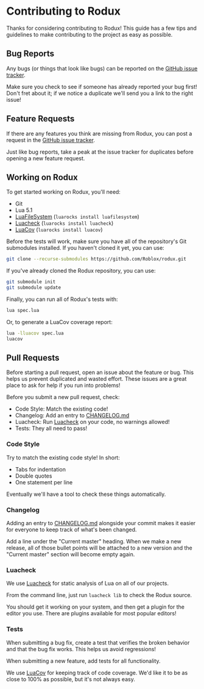 # Contributing to Rodux
Thanks for considering contributing to Rodux! This guide has a few tips and guidelines to make contributing to the project as easy as possible.

## Bug Reports
Any bugs (or things that look like bugs) can be reported on the [GitHub issue tracker](https://github.com/Roblox/Rodux/issues).

Make sure you check to see if someone has already reported your bug first! Don't fret about it; if we notice a duplicate we'll send you a link to the right issue!

## Feature Requests
If there are any features you think are missing from Rodux, you can post a request in the [GitHub issue tracker](https://github.com/Roblox/Rodux/issues).

Just like bug reports, take a peak at the issue tracker for duplicates before opening a new feature request.

## Working on Rodux
To get started working on Rodux, you'll need:
* Git
* Lua 5.1
* [LuaFileSystem](https://keplerproject.github.io/luafilesystem/) (`luarocks install luafilesystem`)
* [Luacheck](https://github.com/mpeterv/luacheck) (`luarocks install luacheck`)
* [LuaCov](https://keplerproject.github.io/luacov) (`luarocks install luacov`)

Before the tests will work, make sure you have all of the repository's Git submodules installed. If you haven't cloned it yet, you can use:

```sh
git clone --recurse-submodules https://github.com/Roblox/rodux.git
```

If you've already cloned the Rodux repository, you can use:

```sh
git submodule init
git submodule update
```

Finally, you can run all of Rodux's tests with:

```sh
lua spec.lua
```

Or, to generate a LuaCov coverage report:

```sh
lua -lluacov spec.lua
luacov
```

## Pull Requests
Before starting a pull request, open an issue about the feature or bug. This helps us prevent duplicated and wasted effort. These issues are a great place to ask for help if you run into problems!

Before you submit a new pull request, check:
* Code Style: Match the existing code!
* Changelog: Add an entry to [CHANGELOG.md](CHANGELOG.md)
* Luacheck: Run [Luacheck](https://github.com/mpeterv/luacheck) on your code, no warnings allowed!
* Tests: They all need to pass!

### Code Style
Try to match the existing code style! In short:

* Tabs for indentation
* Double quotes
* One statement per line

Eventually we'll have a tool to check these things automatically.

### Changelog
Adding an entry to [CHANGELOG.md](CHANGELOG.md) alongside your commit makes it easier for everyone to keep track of what's been changed.

Add a line under the "Current master" heading. When we make a new release, all of those bullet points will be attached to a new version and the "Current master" section will become empty again.

### Luacheck
We use [Luacheck](https://github.com/mpeterv/luacheck) for static analysis of Lua on all of our projects.

From the command line, just run `luacheck lib` to check the Rodux source.

You should get it working on your system, and then get a plugin for the editor you use. There are plugins available for most popular editors!

### Tests
When submitting a bug fix, create a test that verifies the broken behavior and that the bug fix works. This helps us avoid regressions!

When submitting a new feature, add tests for all functionality.

We use [LuaCov](https://keplerproject.github.io/luacov) for keeping track of code coverage. We'd like it to be as close to 100% as possible, but it's not always easy.